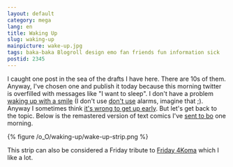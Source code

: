 ```yaml
---
layout: default
category: mega
lang: en
title: Waking Up
slug: waking-up
mainpicture: wake-up.jpg
tags: baka-baka Blogroll design emo fan friends fun information sick 
postid: 2345
---
```



I caught one post in the sea of the drafts I have here. There are 10s of them. Anyway, I've chosen one and publish it today because this morning twitter is overfilled with messages like "I want to sleep". I don't have a problem [waking up with a smile](/mega/5am/) (I don't use [don't use](/mega/gimme-lo-five/) alarms, imagine that ;). Anyway I sometimes think [it's wrong to get up early](/mega/its-wrong-to-get-up-early/). But let's get back to the topic. Below is the remastered version of text comics I've [sent to bo](http://deinde.livejournal.com/182137.html) one morning.<!--more-->



{% figure /o_O/waking-up/wake-up-strip.png %}



This strip can also be considered a Friday tribute to [Friday 4Koma](http://omaketheater.com/comics/) which I like a lot.
